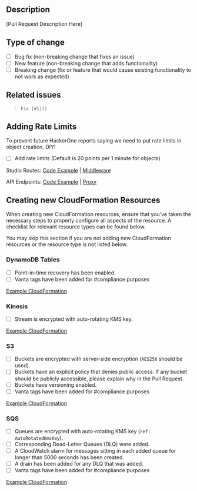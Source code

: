## Description

[Pull Request Description Here]

## Type of change

- [ ] Bug fix (non-breaking change that fixes an issue)
- [ ] New feature (non-breaking change that adds functionality)
- [ ] Breaking change (fix or feature that would cause existing functionality to not work as expected)

## Related issues

> `Fix [#1]()`

## Adding Rate Limits

To prevent future HackerOne reports saying we need to put rate limits in object creation, DIY!

- [ ] Add rate limits (Default is 20 points per 1 minute for objects)

Studio Routes: [Code Example](https://github.com/trycourier/backend/blob/676f1199cac452c906972e88189547416675e744/studio/notifications/index.ts#L144) | [Middleware](https://github.com/trycourier/backend/blob/master/lib/middleware/rate-limit.ts#L1)

API Endpoints: [Code Example](https://github.com/trycourier/backend/blob/3886860cb678fe9c52484609523a0b343e055009/api/events/handler.ts#L11) | [Proxy](https://github.com/trycourier/backend/blob/e672044afde1ec1bebf39560f448199748abcdb6/lib/rate-limit-proxy.ts#L21)

## Creating new CloudFormation Resources

When creating new CloudFormation resources, ensure that you've taken the necessary steps to properly configure all aspects of the resource. A checklist for relevant resource types can be found below.

You may skip this section if you are not adding new CloudFormation resources or the resource type is not listed below.

### DynamoDB Tables

- [ ] Point-in-time recovery has been enabled.
- [ ] Vanta tags have been added for #compliance purposes

[Example CloudFormation](aws-cloud-formation/dynamodb/.example.yml)

### Kinesis

- [ ] Stream is encrypted with auto-rotating KMS key.

[Example CloudFormation](aws-cloud-formation/kinesis/.example.yml)

### S3

- [ ] Buckets are encrypted with server-side encryption (`AES256` should be used).
- [ ] Buckets have an explicit policy that denies public access. If any bucket should be publicly accessible, please explain why in the Pull Request.
- [ ] Buckets have versioning enabled.
- [ ] Vanta tags have been added for #compliance purposes

[Example CloudFormation](aws-cloud-formation/s3/.example.yml)

### SQS

- [ ] Queues are encrypted with auto-rotating KMS key (`ref: AutoRotatedKmsKey`).
- [ ] Corresponding Dead-Letter Queues (DLQ) were added.
- [ ] A CloudWatch alarm for messages sitting in each added queue for longer than 5000 seconds has been created.
- [ ] A drain has been added for any DLQ that was added.
- [ ] Vanta tags have been added for #compliance purposes

[Example CloudFormation](aws-cloud-formation/sqs/.example.yml)
